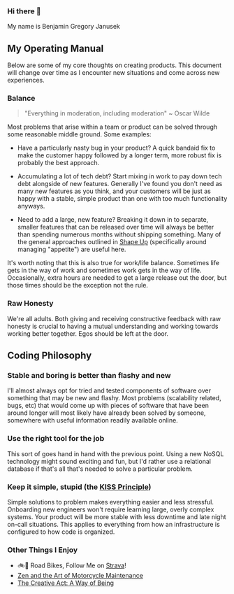 <!--
**bjanusek00/bjanusek00** is a ✨ _special_ ✨ repository because its `README.md` (this file) appears on your GitHub profile.

Here are some ideas to get you started:

- 🔭 I’m currently working on ...
- 🌱 I’m currently learning ...
- 👯 I’m looking to collaborate on ...
- 🤔 I’m looking for help with ...
- 💬 Ask me about ...
- 📫 How to reach me: ...
- 😄 Pronouns: ...
- ⚡ Fun fact: ...
-->

### Hi there 👋

My name is Benjamin Gregory Janusek

## My Operating Manual

Below are some of my core thoughts on creating products. This document will change over time as I encounter new situations and come across new experiences.

### Balance

> "Everything in moderation, including moderation" ~ Oscar Wilde

Most problems that arise within a team or product can be solved through some reasonable middle ground. Some examples:

- Have a particularly nasty bug in your product? A quick bandaid fix to make the customer happy followed by a longer term, more robust fix is probably the best approach.
  
- Accumulating a lot of tech debt? Start mixing in work to pay down tech debt alongside of new features. Generally I've found you don't need as many new features as you think, and your customers will be just as happy with a stable, simple product than one with too much functionality anyways.
  
- Need to add a large, new feature? Breaking it down in to separate, smaller features that can be released over time will always be better than spending numerous months without shipping something. Many of the general approaches outlined in [Shape Up](https://basecamp.com/shapeup) (specifically around managing "appetite") are useful here.

It's worth noting that this is also true for work/life balance. Sometimes life gets in the way of work and sometimes work gets in the way of life. Occasionally, extra hours are needed to get a large release out the door, but those times should be the exception not the rule.

### Raw Honesty

We're all adults. Both giving and receiving constructive feedback with raw honesty is crucial to having a mutual understanding and working towards working better together. Egos should be left at the door.

## Coding Philosophy

### Stable and boring is better than flashy and new

I'll almost always opt for tried and tested components of software over something that may be new and flashy. Most problems (scalability related, bugs, etc) that would come up with pieces of software that have been around longer will most likely have already been solved by someone, somewhere with useful information readily available online.

### Use the right tool for the job

This sort of goes hand in hand with the previous point. Using a new NoSQL technology might sound exciting and fun, but I'd rather use a relational database if that's all that's needed to solve a particular problem.

### Keep it simple, stupid (the [KISS Principle](https://en.wikipedia.org/wiki/KISS_principle))

Simple solutions to problem makes everything easier and less stressful. Onboarding new engineers won't require learning large, overly complex systems. Your product will be more stable with less downtime and late night on-call situations. This applies to everything from how an infrastructure is configured to how code is organized.

### Other Things I Enjoy
- 🚲💨 Road Bikes, Follow Me on [Strava](https://www.strava.com/athletes/bjanusek)! 
- [Zen and the Art of Motorcycle Maintenance](https://en.wikipedia.org/wiki/Zen_and_the_Art_of_Motorcycle_Maintenance)
- [The Creative Act: A Way of Being](https://www.amazon.com/Creative-Act-Way-Being/dp/0593652886)

